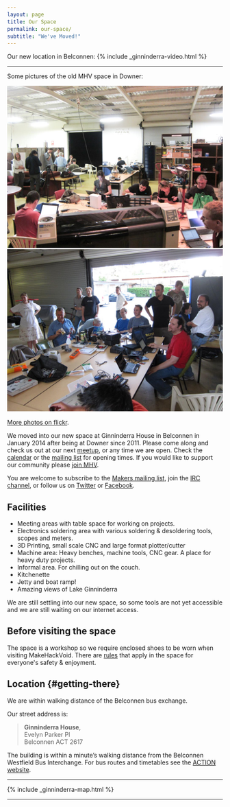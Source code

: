 ```yaml
---
layout: page
title: Our Space
permalink: our-space/
subtitle: "We've Moved!"
---
```


Our new location in Belconnen:
{% include _ginninderra-video.html %}

----

Some pictures of the old MHV space in Downer:

![People in the space](/files/our-space/space-people-1.jpg)
![People in the space](/files/our-space/space-people-3.jpg)

[More photos on flickr](http://www.flickr.com/groups/makehackvoid/).

We moved into our new space at Ginninderra House in Belconnen in January 2014 after being at Downer since 2011. Please come along and check us out at our next [meetup](/meetings/), or any time we are open. Check the [calendar](/#calendar) or the [mailing list](/contacts/#mailing_lists) for opening times. If you would like to support our community please [join MHV](/join/).

You are welcome to subscribe to the [Makers mailing list](/contacts/#mailing-list), join the
[IRC channel](/contacts/#irc-channel), or follow us on [Twitter](http://twitter.com/makehackvoid) or [Facebook](http://www.facebook.com/group.php?gid=357947732276).

Facilities
----------

-   Meeting areas with table space for working on projects.
-   Electronics soldering area with various soldering & desoldering tools, scopes and meters.
-   3D Printing, small scale CNC and large format plotter/cutter
-   Machine area: Heavy benches, machine tools, CNC gear. A place for
    heavy duty projects.
-   Informal area. For chilling out on the couch.
-   Kitchenette
-   Jetty and boat ramp!
-   Amazing views of Lake Ginninderra

We are still settling into our new space, so some tools are not yet accessible and we are still waiting on our internet access.

Before visiting the space
-------------------------

The space is a workshop so we require enclosed shoes to be worn when visiting MakeHackVoid. There are [rules](https://wiki.makehackvoid.com/policy:start) that apply in the space for everyone's safety & enjoyment. 

Location {#getting-there}
--------

We are within walking distance of the Belconnen bus exchange.

Our street address is:  
> 	**Ginninderra House**,  
> 	Evelyn Parker Pl  
> 	Belconnen ACT 2617  

The building is within a minute’s walking distance from the Belconnen Westfield Bus Interchange. For bus routes and timetables see the [ACTION website](http://www.action.act.gov.au/).

----

{% include _ginninderra-map.html %}

----
